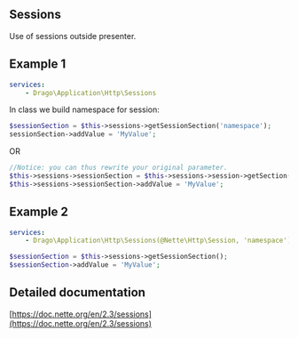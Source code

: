 ## Sessions

Use of sessions outside presenter.

## Example 1

```yaml
services:
	- Drago\Application\Http\Sessions
```

In class we build namespace for session:

```php
$sessionSection = $this->sessions->getSessionSection('namespace');
sessionSection->addValue = 'MyValue';
```

OR

```php
//Notice: you can thus rewrite your original parameter.
$this->sessions->sessionSection = $this->sessions->session->getSection('namespace');
$this->sessions->sessionSection->addValue = 'MyValue';
```

## Example 2

```yaml
services:
	- Drago\Application\Http\Sessions(@Nette\Http\Session, 'namespace')
```

```php
$sessionSection = $this->sessions->getSessionSection();
$sessionSection->addValue = 'MyValue';
```

## Detailed documentation

[https://doc.nette.org/en/2.3/sessions](https://doc.nette.org/en/2.3/sessions)

